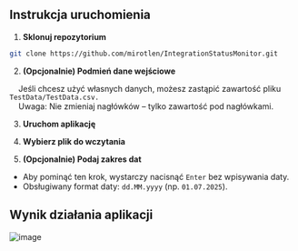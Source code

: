 ## Instrukcja uruchomienia

1. **Sklonuj repozytorium**

```bash
git clone https://github.com/mirotlen/IntegrationStatusMonitor.git
```
2. **(Opcjonalnie) Podmień dane wejściowe**

&nbsp;&nbsp;&nbsp;&nbsp;Jeśli chcesz użyć własnych danych, możesz zastąpić zawartość pliku `TestData/TestData.csv.`
<br>
&nbsp;&nbsp;&nbsp;&nbsp;Uwaga: Nie zmieniaj nagłówków – tylko zawartość pod nagłówkami.

3. **Uruchom aplikację**

5. **Wybierz plik do wczytania**

7. **(Opcjonalnie) Podaj zakres dat**
- Aby pominąć ten krok, wystarczy nacisnąć `Enter` bez wpisywania daty.
- Obsługiwany format daty: `dd.MM.yyyy` (np. `01.07.2025`).

## Wynik działania aplikacji

![image](https://github.com/user-attachments/assets/e0354f69-a20c-40eb-a22b-11776ff903b7)
